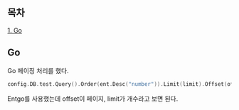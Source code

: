 ## 목차
[1. Go](#Go)   

## Go
Go 페이징 처리를 했다.

```go
config.DB.test.Query().Order(ent.Desc("number")).Limit(limit).Offset(offset * limit).All(ctx)
```
Entgo를 사용했는데 offset이 페이지, limit가 개수라고 보면 된다.